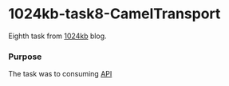 # 1024kb-task8-CamelTransport
Eighth task from [1024kb](https://1024kb.pl) blog.

<h3>Purpose</h3>
The task was to consuming <a href="https://github.com/1024kb-pl/CamelTransport">API</a>
